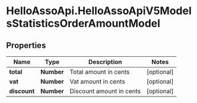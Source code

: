 # HelloAssoApi.HelloAssoApiV5ModelsStatisticsOrderAmountModel

## Properties

Name | Type | Description | Notes
------------ | ------------- | ------------- | -------------
**total** | **Number** | Total amount in cents | [optional] 
**vat** | **Number** | Vat amount in cents | [optional] 
**discount** | **Number** | Discount amount in cents | [optional] 


